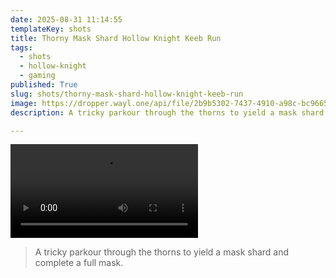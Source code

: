 ```yaml
---
date: 2025-08-31 11:14:55
templateKey: shots
title: Thorny Mask Shard Hollow Knight Keeb Run
tags:
  - shots
  - hollow-knight
  - gaming
published: True
slug: shots/thorny-mask-shard-hollow-knight-keeb-run
image: https://dropper.wayl.one/api/file/2b9b5302-7437-4910-a98c-bc96650e353c.mp4
description: A tricky parkour through the thorns to yield a mask shard and complete a full mask.

---
```


![Thorny Mask Shard Hollow Knight Keeb Run](https://dropper.wayl.one/api/file/2b9b5302-7437-4910-a98c-bc96650e353c.mp4)

> A tricky parkour through the thorns to yield a mask shard and complete a full mask.
